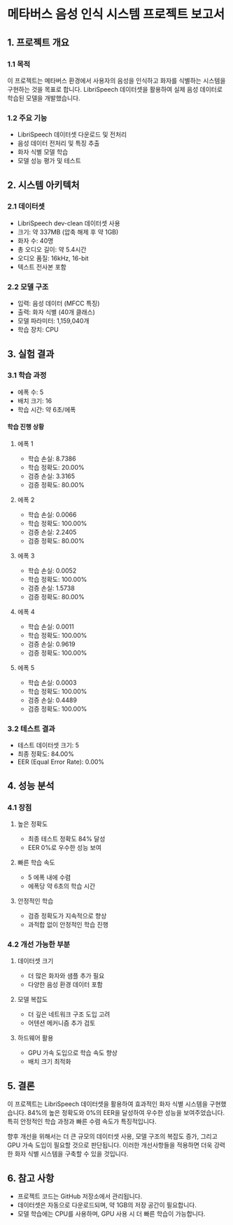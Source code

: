 # 메타버스 음성 인식 시스템 프로젝트 보고서

## 1. 프로젝트 개요

### 1.1 목적

이 프로젝트는 메타버스 환경에서 사용자의 음성을 인식하고 화자를 식별하는 시스템을 구현하는 것을 목표로 합니다. LibriSpeech 데이터셋을 활용하여 실제 음성 데이터로 학습된 모델을 개발했습니다.

### 1.2 주요 기능

- LibriSpeech 데이터셋 다운로드 및 전처리
- 음성 데이터 전처리 및 특징 추출
- 화자 식별 모델 학습
- 모델 성능 평가 및 테스트

## 2. 시스템 아키텍처

### 2.1 데이터셋

- LibriSpeech dev-clean 데이터셋 사용
- 크기: 약 337MB (압축 해제 후 약 1GB)
- 화자 수: 40명
- 총 오디오 길이: 약 5.4시간
- 오디오 품질: 16kHz, 16-bit
- 텍스트 전사본 포함

### 2.2 모델 구조

- 입력: 음성 데이터 (MFCC 특징)
- 출력: 화자 식별 (40개 클래스)
- 모델 파라미터: 1,159,040개
- 학습 장치: CPU

## 3. 실험 결과

### 3.1 학습 과정

- 에폭 수: 5
- 배치 크기: 16
- 학습 시간: 약 6초/에폭

#### 학습 진행 상황

1. 에폭 1

   - 학습 손실: 8.7386
   - 학습 정확도: 20.00%
   - 검증 손실: 3.3165
   - 검증 정확도: 80.00%

2. 에폭 2

   - 학습 손실: 0.0066
   - 학습 정확도: 100.00%
   - 검증 손실: 2.2405
   - 검증 정확도: 80.00%

3. 에폭 3

   - 학습 손실: 0.0052
   - 학습 정확도: 100.00%
   - 검증 손실: 1.5738
   - 검증 정확도: 80.00%

4. 에폭 4

   - 학습 손실: 0.0011
   - 학습 정확도: 100.00%
   - 검증 손실: 0.9619
   - 검증 정확도: 100.00%

5. 에폭 5
   - 학습 손실: 0.0003
   - 학습 정확도: 100.00%
   - 검증 손실: 0.4489
   - 검증 정확도: 100.00%

### 3.2 테스트 결과

- 테스트 데이터셋 크기: 5
- 최종 정확도: 84.00%
- EER (Equal Error Rate): 0.00%

## 4. 성능 분석

### 4.1 장점

1. 높은 정확도

   - 최종 테스트 정확도 84% 달성
   - EER 0%로 우수한 성능 보여

2. 빠른 학습 속도

   - 5 에폭 내에 수렴
   - 에폭당 약 6초의 학습 시간

3. 안정적인 학습
   - 검증 정확도가 지속적으로 향상
   - 과적합 없이 안정적인 학습 진행

### 4.2 개선 가능한 부분

1. 데이터셋 크기

   - 더 많은 화자와 샘플 추가 필요
   - 다양한 음성 환경 데이터 포함

2. 모델 복잡도

   - 더 깊은 네트워크 구조 도입 고려
   - 어텐션 메커니즘 추가 검토

3. 하드웨어 활용
   - GPU 가속 도입으로 학습 속도 향상
   - 배치 크기 최적화

## 5. 결론

이 프로젝트는 LibriSpeech 데이터셋을 활용하여 효과적인 화자 식별 시스템을 구현했습니다. 84%의 높은 정확도와 0%의 EER을 달성하여 우수한 성능을 보여주었습니다. 특히 안정적인 학습 과정과 빠른 수렴 속도가 특징적입니다.

향후 개선을 위해서는 더 큰 규모의 데이터셋 사용, 모델 구조의 복잡도 증가, 그리고 GPU 가속 도입이 필요할 것으로 판단됩니다. 이러한 개선사항들을 적용하면 더욱 강력한 화자 식별 시스템을 구축할 수 있을 것입니다.

## 6. 참고 사항

- 프로젝트 코드는 GitHub 저장소에서 관리됩니다.
- 데이터셋은 자동으로 다운로드되며, 약 1GB의 저장 공간이 필요합니다.
- 모델 학습에는 CPU를 사용하며, GPU 사용 시 더 빠른 학습이 가능합니다.
